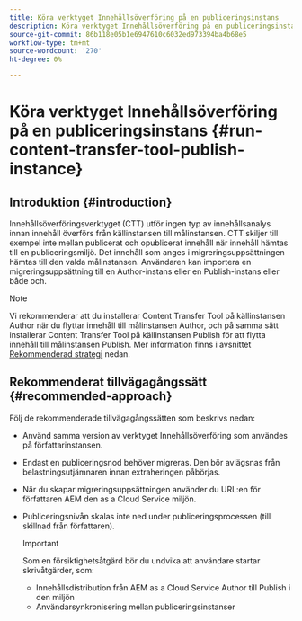 ```yaml
---
title: Köra verktyget Innehållsöverföring på en publiceringsinstans
description: Köra verktyget Innehållsöverföring på en publiceringsinstans
source-git-commit: 86b118e05b1e6947610c6032ed973394ba4b68e5
workflow-type: tm+mt
source-wordcount: '270'
ht-degree: 0%

---
```



# Köra verktyget Innehållsöverföring på en publiceringsinstans {#run-content-transfer-tool-publish-instance}

## Introduktion {#introduction}

Innehållsöverföringsverktyget (CTT) utför ingen typ av innehållsanalys innan innehåll överförs från källinstansen till målinstansen. CTT skiljer till exempel inte mellan publicerat och opublicerat innehåll när innehåll hämtas till en publiceringsmiljö. Det innehåll som anges i migreringsuppsättningen hämtas till den valda målinstansen. Användaren kan importera en migreringsuppsättning till en Author-instans eller en Publish-instans eller både och.

>[!NOTE]
>Vi rekommenderar att du installerar Content Transfer Tool på källinstansen Author när du flyttar innehåll till målinstansen Author, och på samma sätt installerar Content Transfer Tool på källinstansen Publish för att flytta innehåll till målinstansen Publish. Mer information finns i avsnittet [Rekommenderad strategi](#recommended-approach) nedan.

## Rekommenderat tillvägagångssätt {#recommended-approach}

Följ de rekommenderade tillvägagångssätten som beskrivs nedan:

* Använd samma version av verktyget Innehållsöverföring som användes på författarinstansen.

* Endast en publiceringsnod behöver migreras. Den bör avlägsnas från belastningsutjämnaren innan extraheringen påbörjas.

* När du skapar migreringsuppsättningen använder du URL:en för författaren AEM den as a Cloud Service miljön.

* Publiceringsnivån skalas inte ned under publiceringsprocessen (till skillnad från författaren).

   >[!IMPORTANT]
   >Som en försiktighetsåtgärd bör du undvika att användare startar skrivåtgärder, som:
   > * Innehållsdistribution från AEM as a Cloud Service Author till Publish i den miljön
   > * Användarsynkronisering mellan publiceringsinstanser

